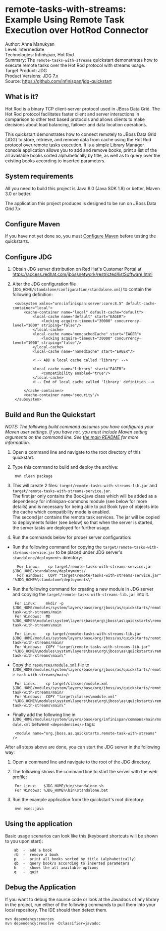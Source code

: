 remote-tasks-with-streams: Example Using Remote Task Execution over HotRod Connector
=========================================
Author: Anna Manukyan  
Level: Intermediate  
Technologies: Infinispan, Hot Rod  
Summary: The `remote-tasks-with-streams` quickstart demonstrates how to execute remote tasks over the Hot Rod protocol with streams usage.  
Target Product: JDG  
Product Versions: JDG 7.x  
Source: <https://github.com/infinispan/jdg-quickstart>  

What is it?
-----------

Hot Rod is a binary TCP client-server protocol used in JBoss Data Grid. The Hot Rod protocol facilitates faster client and server interactions in comparison to other text based protocols and allows clients to make decisions about load balancing, failover and data location operations.

This quickstart demonstrates how to connect remotely to JBoss Data Grid (JDG) to store, retrieve, and remove data from cache using the Hot Rod protocol over remote tasks execution.
It is a simple Library Manager console application allows you to add and remove books, print a list of the all available books sorted alphabetically by title,
as well as to query over the existing books according to inserted parameters.


System requirements
-------------------

All you need to build this project is Java 8.0 (Java SDK 1.8) or better, Maven 3.0 or better.

The application this project produces is designed to be run on JBoss Data Grid 7.x


Configure Maven
---------------

If you have not yet done so, you must [Configure Maven](https://github.com/jboss-developer/jboss-developer-shared-resources/blob/master/guides/CONFIGURE_MAVEN.md#configure-maven-to-build-and-deploy-the-quickstarts) before testing the quickstarts.


Configure JDG
-------------

1. Obtain JDG server distribution on Red Hat's Customer Portal at https://access.redhat.com/jbossnetwork/restricted/listSoftware.html

2. Alter the JDG configuration file (`JDG_HOME/standalone/configuration/standalone.xml`) to contain the following definition:

        <subsystem xmlns="urn:infinispan:server:core:8.5" default-cache-container="local">
            <cache-container name="local" default-cache="default">
                <local-cache name="default" start="EAGER">
                    <locking acquire-timeout="30000" concurrency-level="1000" striping="false"/>
                </local-cache>
                <local-cache name="memcachedCache" start="EAGER">
                    <locking acquire-timeout="30000" concurrency-level="1000" striping="false"/>
                </local-cache>
                <local-cache name="namedCache" start="EAGER"/>

                <!-- ADD a local cache called 'library' -->

                <local-cache name="library" start="EAGER">
                    <compatibility enabled="true"/>
                </local-cache>
                <!-- End of local cache called 'library' definition -->

            </cache-container>
            <cache-container name="security"/>
        </subsystem>

Build and Run the Quickstart
----------------------------

_NOTE: The following build command assumes you have configured your Maven user settings. If you have not, you must include Maven setting arguments on the command line. See [the main README](../../README.md) for more information._

1. Open a command line and navigate to the root directory of this quickstart.
2. Type this command to build and deploy the archive:

        mvn clean package

3. This will create 2 files: `target/remote-tasks-with-streams-lib.jar` and `target/remote-tasks-with-streams-service.jar`.  
   The first jar only contains the Book.java class which will be added as a dependency for infinispan-commons module (see below for more details) and is necessary for being able to put Book type of objects
    into the cache which compatibility mode is enabled.   
    The second jar contains the remote task services. The jar will be copied to deployments folder (see below) so that when the server is started, the server tasks are deployed for further usage.
4. Run the commands below for proper server configuration:

* Run the following command for copying the `target/remote-tasks-with-streams-service.jar` to be placed under JDG server's `standalone/deployments` directory:

        For Linux:    cp target/remote-tasks-with-streams-service.jar $JDG_HOME/standalone/deployments/
        For Windows:  COPY "target\remote-tasks-with-streams-service.jar" "%JDG_HOME%\standalone\deployments\"

* Run the following command for creating a new module in JDG server and copying the `target/remote-tasks-with-streams-lib.jar` into it.

       For Linux:    mkdir -p $JDG_HOME/modules/system/layers/base/org/jboss/as/quickstarts/remote-task-with-streams/main
       For Windows:  MD %JDG_HOME%\modules\system\layers\base\org\jboss\as\quickstarts\remote-task-with-streams\main

       For Linux:    cp target/remote-tasks-with-streams-lib.jar $JDG_HOME/modules/system/layers/base/org/jboss/as/quickstarts/remote-task-with-streams/main/  
       For Windows:  COPY "target\remote-tasks-with-streams-lib.jar" "%JDG_HOME%\modules\system\layers\base\org\jboss\as\quickstarts\remote-task-with-streams\main\"

* Copy the `resources/module.xml` file to `$JDG_HOME/modules/system/layers/base/org/jboss/as/quickstarts/remote-task-with-streams/main/`:

       For Linux:    cp target/classes/module.xml $JDG_HOME/modules/system/layers/base/org/jboss/as/quickstarts/remote-task-with-streams/main/  
       For Windows:  COPY "target\classes\module.xml" "%JDG_HOME%\modules\system\layers\base\org\jboss\as\quickstarts\remote-task-with-streams\main\"

* Finally add the following line in `$JDG_HOME/modules/system/layers/base/org/infinispan/commons/main/module.xml` between `<dependencies/>` tags:

       <module name="org.jboss.as.quickstarts.remote-task-with-streams" />

After all steps above are done, you can start the JDG server in the following way:

1. Open a command line and navigate to the root of the JDG directory.
2. The following shows the command line to start the server with the web profile:

        For Linux:   $JDG_HOME/bin/standalone.sh
        For Windows: %JDG_HOME%\bin\standalone.bat

3. Run the example application from the quickstart's root directory:

        mvn exec:java

Using the application
---------------------
Basic usage scenarios can look like this (keyboard shortcuts will be shown to you upon start):

        ab  -  add a book
        rb  -  remove a book
        p   -  print all books sorted by title (alphabetically)
        qb  -  query book/s according to inserted parameters
        h   -  shows the all available options
        q   -  quit

Debug the Application
------------------------------------

If you want to debug the source code or look at the Javadocs of any library in the project, run either of the following commands to pull them into your local repository. The IDE should then detect them.

    mvn dependency:sources
    mvn dependency:resolve -Dclassifier=javadoc
